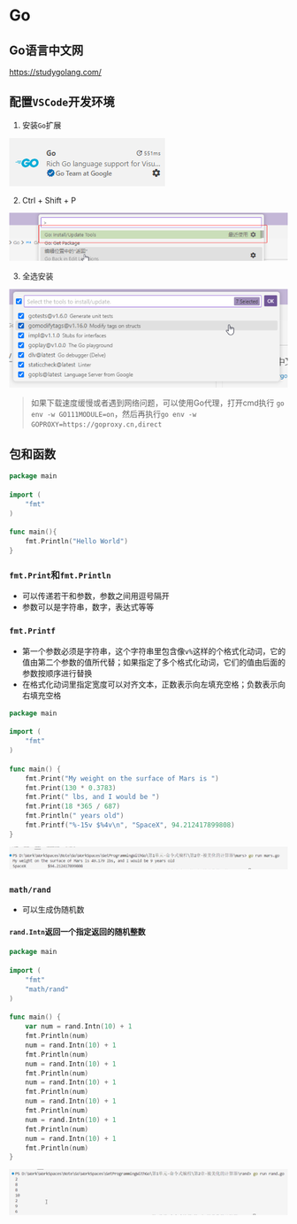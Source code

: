 # Go
## Go语言中文网
https://studygolang.com/
## 配置``VSCode``开发环境
1. 安装``Go``扩展

![](Images/01.png)

2. Ctrl + Shift + P

![](Images/02.png)

3. 全选安装

![](Images/03.png)

> 如果下载速度缓慢或者遇到网络问题，可以使用Go代理，打开cmd执行 ``go env -w GO111MODULE=on``，然后再执行``go env -w GOPROXY=https://goproxy.cn,direct``

## 包和函数

```go
package main

import (
	"fmt"
)

func main(){
    fmt.Println("Hello World")
}
```
### ``fmt.Print``和``fmt.Println``
- 可以传递若干和参数，参数之间用逗号隔开
- 参数可以是字符串，数字，表达式等等
### ``fmt.Printf``
- 第一个参数必须是字符串，这个字符串里包含像``v%``这样的个格式化动词，它的值由第二个参数的值所代替；如果指定了多个格式化动词，它们的值由后面的参数按顺序进行替换
- 在格式化动词里指定宽度可以对齐文本，正数表示向左填充空格；负数表示向右填充空格
```go
package main

import (
	"fmt"
)

func main() {
	fmt.Print("My weight on the surface of Mars is ")
	fmt.Print(130 * 0.3783)
	fmt.Print(" lbs, and I would be ")
	fmt.Print(18 *365 / 687)
	fmt.Println(" years old")
	fmt.Printf("%-15v $%4v\n", "SpaceX", 94.212417899808)
}
```
![](Images/04.png)
### ``math/rand``
- 可以生成伪随机数
#### ``rand.Intn``返回一个指定返回的随机整数
```go
package main

import (
	"fmt"
	"math/rand"
)

func main() {
	var num = rand.Intn(10) + 1
	fmt.Println(num)
	num = rand.Intn(10) + 1
	fmt.Println(num)
	num = rand.Intn(10) + 1
	fmt.Println(num)
	num = rand.Intn(10) + 1
	fmt.Println(num)
	num = rand.Intn(10) + 1
	fmt.Println(num)
	num = rand.Intn(10) + 1
	fmt.Println(num)
	num = rand.Intn(10) + 1
	fmt.Println(num)
}
```
![](Images/05.png)
